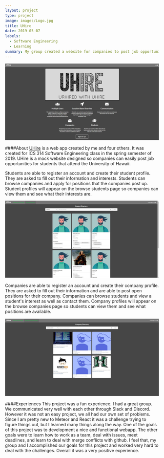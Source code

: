```yaml
---
layout: project
type: project
image: images/Logo.jpg
title: UHire
date: 2019-05-07
labels:
  - Software Engineering
  - Learning
summary: My group created a website for companies to post job opportunities.
---
```


<img class="ui image" src="../images/uhire-landing.jpg">

####About
[UHire](https://uhire.github.io/) is a web app created by me and four others. It was created for ICS 314 Software Engineering class in the spring semester of 2019. UHire is a mock website designed so companies can easily post job opportunities for students that attend the University of Hawaii.

Students are able to register an account and create their student profile. They are asked to fill out their information and interests. Students can browse companies and apply for positions that the companies post up. Student profiles will appear on the browse students page so companies can view them and see what their interests are.

<img class="ui image" src="../images/uhire-browse-student.jpg">

Companies are able to register an account and create their company profile. They are asked to fill out their information and are able to post open positions for their company. Companies can browse students and view a student's interest as well as contact them. Company profiles will appear on the browse companies page so students can view them and see what positions are available.

<img class="ui image" src="../images/uhire-browse-company.jpg">

####Experiences
This project was a fun experience. I had a great group. We communicated very well with each other through Slack and Discord. However it was not an easy project, we all had our own set of problems. Since I am pretty new to Meteor and React it was a challenge trying to figure things out, but I learned many things along the way. One of the goals of this project was to development a nice and functional webapp. The other goals were to learn how to work as a team, deal with issues, meet deadlines, and learn to deal with merge conflicts with github. I feel that, my group and I accomplished our goals for this project and worked very hard to deal with the challenges. Overall it was a very positive experience.
